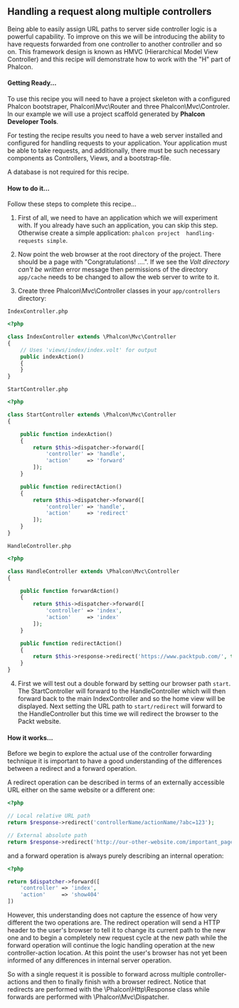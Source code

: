 
## Handling a request along multiple controllers

Being able to easily assign URL paths to server side controller logic is a powerful capability.  To improve on this we will be introducing the ability to have requests forwarded from one controller to another controller and so on.  This framework design is known as HMVC (Hierarchical Model View Controller) and this recipe will demonstrate how to work with the "H" part of Phalcon.

#### Getting Ready...

To use this recipe you will need to have a project skeleton with a configured Phalcon bootstraper, Phalcon\Mvc\Router and three Phalcon\Mvc\Controler.  In our example we will use a project scaffold generated by **Phalcon Developer Tools**.

For testing the recipe results you need to have a web server installed and configured for handling requests to your application. Your application must be able to take requests, and additionally, there must be such necessary components as Controllers, Views, and a bootstrap-file.

A database is not required for this recipe.

#### How to do it...
Follow these steps to complete this recipe…

1) First of all, we need to have an application which we will experiment with. If you already have such an application, you can skip this step. Otherwise create a simple application: `phalcon project  handling-requests simple`.

2) Now point the web browser at the root directory of the project. There should be a page with "Congratulations! ....".  If we see the *Volt directory can't be written* error message then permissions of the directory `app/cache` needs to be changed to allow the web server to write to it.

3) Create three Phalcon\Mvc\Controller classes in your `app/controllers` directory:

`IndexController.php`
```php
<?php

class IndexController extends \Phalcon\Mvc\Controller
{
    // Uses 'views/index/index.volt' for output
    public indexAction()
    {
    }
}
```

`StartController.php`
```php
<?php

class StartController extends \Phalcon\Mvc\Controller
{

    public function indexAction()
    {
        return $this->dispatcher->forward([
            'controller' => 'handle',
            'action'     => 'forward'
        ]);
    }

    public function redirectAction()
    {
        return $this->dispatcher->forward([
            'controller' => 'handle',
            'action'     => 'redirect'
        ]);
    }
}
```

`HandleController.php`
```php
<?php

class HandleController extends \Phalcon\Mvc\Controller
{

    public function forwardAction()
    {
        return $this->dispatcher->forward([
            'controller' => 'index',
            'action'     => 'index'
        ]);
    }

    public function redirectAction()
    {
        return $this->response->redirect('https://www.packtpub.com/', true);
    }
}
```

4) First we will test out a double forward by setting our browser path `start`.  The StartController will forward to the HandleController which will then forward back to the main IndexController and so the home view will be displayed.  Next setting the URL path to `start/redirect` will forward to the HandleController but this time we will redirect the browser to the Packt website.


#### How it works...

Before we begin to explore the actual use of the controller forwarding technique it is important to have a good understanding of the differences between a redirect and a forward operation.

A redirect operation can be described in terms of an externally accessible URL either on the same website or a different one:
```php
<?php

// Local relative URL path
return $response->redirect('controllerName/actionName/?abc=123');

// External absolute path
return $response->redirect('http://our-other-website.com/important_page', true);

```

and a forward operation is always purely describing an internal operation:
```php
<?php

return $dispatcher->forward([
    'controller' => 'index',
    'action'     => 'show404'
])
```

However, this understanding does not capture the essence of how very different the two operations are.  The redirect operation will send a HTTP header to the user's browser to tell it to change its current path to the new one and to begin a completely new request cycle at the new path while the forward operation will continue the logic handling operation at the new controller-action location.  At this point the user's browser has not yet been informed of any differences in internal server operation.

So with a single request it is possible to forward across multiple controller-actions and then to finally finish with a browser redirect.  Notice that redirects are performed with the \Phalcon\Http\Response class while forwards are performed with \Phalcon\Mvc\Dispatcher.
